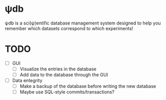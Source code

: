 # ψdb
ψdb is a sci(ψ)entific database management system designed to help you remember which datasets correspond to which experiments!

# TODO
* [ ] GUI
   - [ ] Visualize the entries in the database
   - [ ] Add data to the database through the GUI
* [ ] Data entegrity
    - [ ] Make a backup of the database before writing the new database
    - [ ] Maybe use SQL-style commits/transactions?